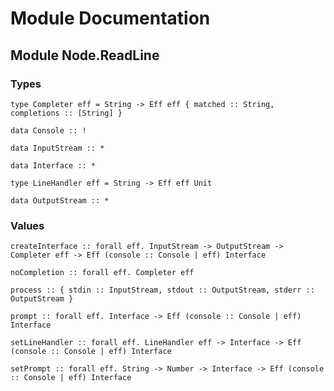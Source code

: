# Module Documentation

## Module Node.ReadLine

### Types

    type Completer eff = String -> Eff eff { matched :: String, completions :: [String] }

    data Console :: !

    data InputStream :: *

    data Interface :: *

    type LineHandler eff = String -> Eff eff Unit

    data OutputStream :: *


### Values

    createInterface :: forall eff. InputStream -> OutputStream -> Completer eff -> Eff (console :: Console | eff) Interface

    noCompletion :: forall eff. Completer eff

    process :: { stdin :: InputStream, stdout :: OutputStream, stderr :: OutputStream }

    prompt :: forall eff. Interface -> Eff (console :: Console | eff) Interface

    setLineHandler :: forall eff. LineHandler eff -> Interface -> Eff (console :: Console | eff) Interface

    setPrompt :: forall eff. String -> Number -> Interface -> Eff (console :: Console | eff) Interface